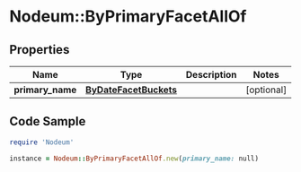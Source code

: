 # Nodeum::ByPrimaryFacetAllOf

## Properties

Name | Type | Description | Notes
------------ | ------------- | ------------- | -------------
**primary_name** | [**ByDateFacetBuckets**](ByDateFacetBuckets.md) |  | [optional] 

## Code Sample

```ruby
require 'Nodeum'

instance = Nodeum::ByPrimaryFacetAllOf.new(primary_name: null)
```


